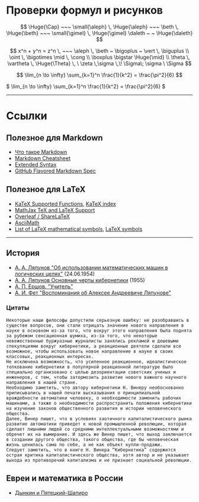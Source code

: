 # Проверки формул и рисунков

$$ \Huge{\Cap} ~~~ \small{\aleph} \, \Huge{\aleph} ~~~ \beth \, \Huge{\beth} ~~~ \small{\gimel} \, \Huge{\gimel} \daleth ~ ~ \Huge{\daleth} $$

$$ x^n + y^n = z^n  \, ~~~ \aleph \, \beth ~ \bigoplus ~ \vert \, \biguplus \\ \oint \, \bigotimes \mid \, \cong \\ \boxplus \bigstar \Huge{\mid} \\
\theta \, \vartheta \, \Huge{\Theta} \, \  \zeta \,\sigma \,\! \Sigma\;	\sigma \ \Sigma $$

$$ \lim_{n \to \infty} 
  \sum_{k=1}^n \frac{1}{k^2} 
  = \frac{\pi^2}{6}  $$
  
$ \lim_{n \to \infty} 
  \sum_{k=1}^n \frac{1}{k^2} 
  = \frac{\pi^2}{6}  $

---



# Ccылки 

## Полезное для Markdown
 * [Что такое Markdown](https://guides.hexlet.io/markdown/)
 * [Markdown Cheatsheet](https://github.com/adam-p/markdown-here/wiki/Markdown-Cheatsheet)
 * [Extended Syntax](https://www.markdownguide.org/extended-syntax)
 * [GitHub Flavored Markdown Spec](https://github.github.com/gfm)

## Полезное для LaTeX
 * [KaTeX Supported Functions](https://katex.org/docs/supported.html), [KaTeX index](https://katex.org/docs/support_table.html)
 * [MathJax TeX and LaTeX Support](https://docs.mathjax.org/en/latest/tex.html)
 * [Overleaf / ShareLaTeX](https://www.overleaf.com/learn/latex/List_of_Greek_letters_and_math_symbols)
 * [AsciiMath](http://asciimath.org/#syntax)
 * [List of LaTeX mathematical symbols](https://oeis.org/wiki/List_of_LaTeX_mathematical_symbols), [LaTeX symbols](https://en.wikipedia.org/wiki/Wikipedia:LaTeX_symbols)

---

## История
* [А. А. Ляпунов "Об использовании математических машин в логических целях"](http://pco.iis.nsk.su/simics/informatics/fet/lyapun-2.htm) (24.06.1954)
* [А. А. Ляпунов Основные черты кибернетики](https://www.computer-museum.ru/books/cybernetics.htm) (1955)
* [А. П. Ершов. "Учитель"](http://pco.iis.nsk.su/simics/informatics/fet/ershov.htm)
* [А. И. Фет "Воспоминания об Алексее Андреевиче Ляпунове"](http://pco.iis.nsk.su/simics/informatics/fet/afet.htm)

### Цитаты

    Некоторые наши философы допустили серьезную ошибку: не разобравшись в существе вопросов, они стали отрицать значение нового направления в науке в основном из-за того, что вокруг этого направления была поднята за рубежом сенсационная шумиха, из-за того, что некоторые невежественные буржуазные журналисты занялись рекламой и дешевыми спекуляциями вокруг кибернетики, а реакционные деятели сделали все возможное, чтобы использовать новое направление в науке в своих классовых, реакционных интересах.    
    Не исключена возможность, что усиленное реакционное, идеалистическое толкование кибернетики в популярной реакционной литературе было специально организовано с целью дезориентации советских ученых и инженеров, с тем, чтобы затормозить развитие нового важного научного направления в нашей стране.   
    Необходимо заметить, что автору кибернетики Н. Винеру необоснованно приписывались в нашей печати высказывания о принципиальной враждебности автоматики человеку, о необходимости заменить рабочих машинами, а также о необходимости распространить положения кибернетики на изучение законов общественного развития и истории человеческого общества.   
    Далее, Винер пишет, что в условиях хаотичного капиталистического рынка развитие автоматики приведет к новой промышленной революции, которая сделает лишними людей со средними интеллектуальными возможностями и обречет их на вымирание. И здесь же Винер пишет, что выход заключается в создании другого общества, такого общества, где бы человеческая жизнь ценилась сама по себе, а не как объект купли-продажи.  
    Следует заметить, что в книге Н. Винера “Кибернетика” содержится острая критика капиталистического общества, хотя автор и не указывает выхода из противоречий капитализма и не признает социальной революции.  


## Евреи и математика в России
 * [Дынкин и Пятецкий-Шапиро](http://dynkincollection.library.cornell.edu/sites/default/files/Piatetsky-Shapiro%20(RUS),%20Ithaca,%20N.%20Y.%20,%20Nov.%2017,%201978.pdf)
 
 

